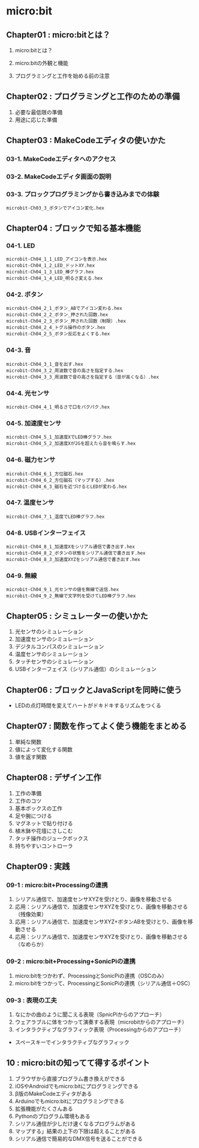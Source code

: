# micro:bit

## Chapter01 : micro:bitとは？
1. micro:bitとは？
2. micro:bitの外観と機能

3. プログラミングと工作を始める前の注意

## Chapter02 : プログラミングと工作のための準備
1. 必要な最低限の準備
2. 用途に応じた準備

## Chapter03 : MakeCodeエディタの使いかた
### 03-1. MakeCodeエディタへのアクセス
### 03-2. MakeCodeエディタ画面の説明
### 03-3. プロックプログラミングから書き込みまでの体験
    microbit-Ch03_3_ボタンでアイコン変化.hex

## Chapter04 : ブロックで知る基本機能
### 04-1. LED
    microbit-Ch04_1_1_LED_アイコンを表示.hex
    microbit-Ch04_1_2_LED_ドットXY.hex
    microbit-Ch04_1_3_LED_棒グラフ.hex
    microbit-Ch04_1_4_LED_明るさ変える.hex
### 04-2. ボタン
    microbit-Ch04_2_1_ボタン_ABでアイコン変わる.hex
    microbit-Ch04_2_2_ボタン_押された回数.hex
    microbit-Ch04_2_3_ボタン_押された回数（制限）.hex
    microbit-Ch04_2_4_トグル操作のボタン.hex
    microbit-Ch04_2_5_ボタン反応をよくする.hex
### 04-3. 音
    microbit-Ch04_3_1_音を出す.hex
    microbit-Ch04_3_2_周波数で音の高さを指定する.hex
    microbit-Ch04_3_3_周波数で音の高さを指定する（音が高くなる）.hex
### 04-4. 光センサ
    microbit-Ch04_4_1_明るさで口をパクパク.hex
### 04-5.  加速度センサ
    microbit-Ch04_5_1_加速度XでLED棒グラフ.hex
    microbit-Ch04_5_2_加速度Xが2Gを超えたら音を鳴らす.hex
### 04-6. 磁力センサ
    microbit-Ch04_6_1_方位磁石.hex
    microbit-Ch04_6_2_方位磁石（マップする）.hex
    microbit-Ch04_6_3_磁石を近づけるとLEDが変わる.hex
### 04-7. 温度センサ
    microbit-Ch04_7_1_温度でLED棒グラフ.hex
### 04-8. USBインターフェイス
    microbit-Ch04_8_1_加速度Xをシリアル通信で書き出す.hex
    microbit-Ch04_8_2_ボタンの状態をシリアル通信で書き出す.hex
    microbit-Ch04_8_3_加速度XYZをシリアル通信で書き出す.hex
### 04-9. 無線
    microbit-Ch04_9_1_光センサの値を無線で送信.hex
    microbit-Ch04_9_2_無線で文字列を受けてLED棒グラフ.hex


## Chapter05 : シミュレーターの使いかた
1. 光センサのシミュレーション
2. 加速度センサのシミュレーション
3. デジタルコンパスのシミュレーション
4. 温度センサのシミュレーション
5. タッチセンサのシミュレーション
6. USBインターフェイス（シリアル通信）のシミュレーション

## Chapter06 : ブロックとJavaScriptを同時に使う
- LEDの点灯時間を変えてハートがドキドキするリズムをつくる

## Chapter07 : 関数を作ってよく使う機能をまとめる
1. 単純な関数
2. 値によって変化する関数
3. 値を返す関数

## Chapter08 : デザイン工作
1. 工作の準備
2. 工作のコツ
3. 基本ボックスの工作
4. 足や腕につける
5. マグネットで貼り付ける
6. 植木鉢や花壇にさしこむ
7. タッチ操作のジュークボックス
8. 持ちやすいコントローラ

## Chapter09 : 実践
### 09-1 : micro:bit+Processingの連携
1. シリアル通信で、加速度センサXYZを受けとり、画像を移動させる
2. 応用：シリアル通信で、加速度センサXYZを受けとり、画像を移動させる（残像効果）
3. 応用：シリアル通信で、加速度センサXYZ+ボタンABを受けとり、画像を移動させる
4. 応用：シリアル通信で、加速度センサXYZを受けとり、画像を移動させる（なめらか）

### 09-2 : micro:bit+Processing+SonicPiの連携
1. micro:bitをつかわず、ProcessingとSonicPiの連携（OSCのみ）
2. micro:bitをつかって、ProcessingとSonicPiの連携（シリアル通信＋OSC）

### 09-3 : 表現の工夫
1. なにかの曲のように聞こえる表現（SpnicPiからのアプローチ）
2. ウェアラブルに体をつかって演奏する表現（microbitからのアプローチ）
3. インタラクティブなグラフィック表現（Processingからのアプローチ）
- スペースキーでインタラクティブなグラフィック
## 10 : micro:bitの知ってて得するポイント
1. ブラウザから直接プログラム書き換えができる
2. iOSやAndroidでもmicro:bitにプログラミングできる
3. β版のMakeCodeエディタがある
4. Arduinoでもmicro:bitにプログラミングできる
5. 拡張機能がたくさんある
6. Pythonのプログラム環境もある
7. シリアル通信が少しだけ速くなるプログラムがある
8. マップする」結果の上下の下限は超えることがある
9. シリアル通信で簡易的なDMX信号を送ることができる
